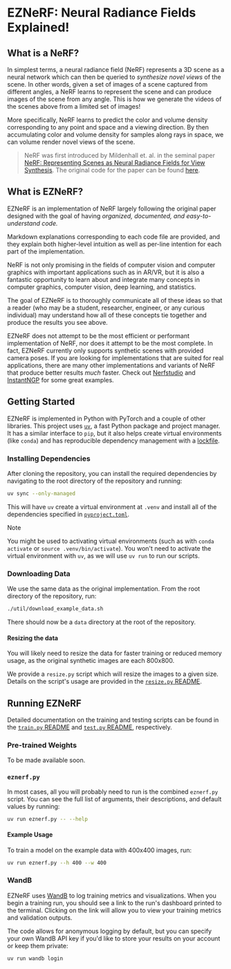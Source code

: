 # EZNeRF: Neural Radiance Fields Explained!

## What is a NeRF?

In simplest terms, a neural radiance field (NeRF) represents a 3D scene as a neural network which can then be queried to _synthesize novel views_ of the scene. In other words, given a set of images of a scene captured from different angles, a NeRF learns to represent the scene and can produce images of the scene from any angle. This is how we generate the videos of the scenes above from a limited set of images!

More specifically, NeRF learns to predict the color and volume density corresponding to any point and space and a viewing direction. By then accumulating color and volume density for samples along rays in space, we can volume render novel views of the scene.

> NeRF was first introduced by Mildenhall et. al. in the seminal paper [NeRF: Representing Scenes as Neural Radiance Fields for View Synthesis](https://arxiv.org/abs/2003.08934). The original code for the paper can be found [here](https://github.com/bmild/nerf).

## What is EZNeRF?

EZNeRF is an implementation of NeRF largely following the original paper designed with the goal of having _organized, documented, and easy-to-understand code._

Markdown explanations corresponding to each code file are provided, and they explain both higher-level intuition as well as per-line intention for each part of the implementation.

NeRF is not only promising in the fields of computer vision and computer graphics with important applications such as in AR/VR, but it is also a fantastic opportunity to learn about and integrate many concepts in computer graphics, computer vision, deep learning, and statistics.

The goal of EZNeRF is to thoroughly communicate all of these ideas so that a reader (who may be a student, researcher, engineer, or any curious individual) may understand how all of these concepts tie together and produce the results you see above.

EZNeRF does not attempt to be the most efficient or performant implementation of NeRF, nor does it attempt to be the most complete. In fact, EZNeRF currently only supports synthetic scenes with provided camera poses. If you are looking for implementations that are suited for real applications, there are many other implementations and variants of NeRF that produce better results _much_ faster. Check out [Nerfstudio](https://nerf.studio/) and [InstantNGP](https://github.com/NVlabs/instant-ngp) for some great examples.

## Getting Started

EZNeRF is implemented in Python with PyTorch and a couple of other libraries. This project uses [`uv`](https://github.com/astral-sh/uv), a fast Python package and project manager. It has a similar interface to `pip`, but it also helps create virtual environments (like `conda`) and has reproducible dependency management with a [lockfile](uv.lock).

### Installing Dependencies

After cloning the repository, you can install the required dependencies by navigating to the root directory of the repository and running:

```sh
uv sync --only-managed
```

This will have `uv` create a virtual environment at `.venv` and install all of the dependencies specified in [`pyproject.toml`](pyproject.toml).

> [!NOTE]
> You might be used to activating virtual environments (such as with `conda activate` or `source .venv/bin/activate`). You won't need to activate the virtual environment with `uv`, as we will use `uv run` to run our scripts.

### Downloading Data

We use the same data as the original implementation.
From the root directory of the repository, run:

```sh
./util/download_example_data.sh
```

There should now be a `data` directory at the root of the repository.

#### Resizing the data

You will likely need to resize the data for faster training or reduced memory usage, as the original synthetic images are each 800x800.

We provide a `resize.py` script which will resize the images to a given size. Details on the script's usage are provided in the [`resize.py` README](util/resize/README.md).

## Running EZNeRF

Detailed documentation on the training and testing scripts can be found in the [`train.py` README](train/README.md) and [`test.py` README](test/README.md), respectively.

### Pre-trained Weights

To be made available soon.

### `eznerf.py`

In most cases, all you will probably need to run is the combined `eznerf.py` script. You can see the full list of arguments, their descriptions, and default values by running:

```sh
uv run eznerf.py -- --help
```

#### Example Usage

To train a model on the example data with 400x400 images, run:

```sh
uv run eznerf.py --h 400 --w 400
```

### WandB

EZNeRF uses [WandB](https://wandb.ai/) to log training metrics and visualizations. When you begin a training run, you should see a link to the run's dashboard printed to the terminal. Clicking on the link will allow you to view your training metrics and validation outputs.

The code allows for anonymous logging by default, but you can specify your own WandB API key if you'd like to store your results on your account or keep them private:

```sh
uv run wandb login
```
